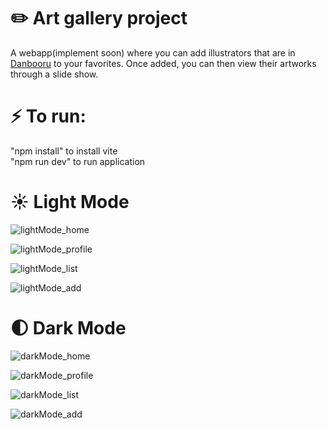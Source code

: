 # ✏️ Art gallery project 
A webapp(implement soon) where you can add illustrators that are in [Danbooru](https://danbooru.donmai.us/artists) to your favorites. Once added, you can then view their artworks through a slide show. 

# ⚡ To run: 

"npm install" to install vite  
"npm run dev" to run application

# ☀️ Light Mode 

![lightMode_home](https://github.com/leafboo/art-gallery/assets/110758056/859a6379-3aec-409c-a9be-325617405432)


![lightMode_profile](https://github.com/leafboo/art-gallery/assets/110758056/c5d5c776-a25d-4f4d-8595-7b1d285d500f)


![lightMode_list](https://github.com/leafboo/art-gallery/assets/110758056/accafc2d-45b5-48f2-8511-913add29da56)

![lightMode_add](https://github.com/leafboo/art-gallery/assets/110758056/9b3dd943-c4d0-4045-9d9b-b064fa14abe0)

# 🌓 Dark Mode 

![darkMode_home](https://github.com/leafboo/art-gallery/assets/110758056/d14fb46e-532c-476c-ac59-1e99433130ef)


![darkMode_profile](https://github.com/leafboo/art-gallery/assets/110758056/7c9c4332-9200-414e-a061-11a9a7dd88e8)


![darkMode_list](https://github.com/leafboo/art-gallery/assets/110758056/8b610ef7-1f7d-433e-ac9f-510407541927)


![darkMode_add](https://github.com/leafboo/art-gallery/assets/110758056/da7ac709-62ec-4486-9ed3-d92423068d16)

